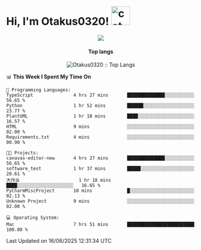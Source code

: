 <h1> Hi, I'm Otakus0320! <img src="https://media.giphy.com/media/mGcNjsfWAjY5AEZNw6/giphy.gif" width="50" alt="cat"></h1>

<p align="center"><a href="https://wakatime.com/@044d69d0-1253-4f60-96b6-5d19a0f9dde5"><img src="https://wakatime.com/badge/user/044d69d0-1253-4f60-96b6-5d19a0f9dde5.svg" /></a></p>

<h4 align="center">Top langs</h4>

<p align="center"><img src="https://github-readme-stats.vercel.app/api/top-langs/?username=Otakus0320&langs_count=10&theme=tokyonight&layout=compact&timestamp={{random_number}}" alt="Otakus0320 :: Top Langs" /></p>

<!--START_SECTION:waka-->
📊 **This Week I Spent My Time On** 

```text
💬 Programming Languages: 
TypeScript               4 hrs 27 mins       ██████████████░░░░░░░░░░░   56.65 % 
Python                   1 hr 52 mins        ██████░░░░░░░░░░░░░░░░░░░   23.77 % 
PlantUML                 1 hr 18 mins        ████░░░░░░░░░░░░░░░░░░░░░   16.57 % 
HTML                     9 mins              ░░░░░░░░░░░░░░░░░░░░░░░░░   02.00 % 
Requirements.txt         4 mins              ░░░░░░░░░░░░░░░░░░░░░░░░░   00.90 % 

🐱‍💻 Projects: 
canavas-editor-new       4 hrs 27 mins       ██████████████░░░░░░░░░░░   56.65 % 
software_test            1 hr 37 mins        █████░░░░░░░░░░░░░░░░░░░░   20.61 % 
大作业                      1 hr 18 mins        ████░░░░░░░░░░░░░░░░░░░░░   16.65 % 
PyCharmMiscProject       10 mins             █░░░░░░░░░░░░░░░░░░░░░░░░   02.13 % 
Unknown Project          9 mins              ░░░░░░░░░░░░░░░░░░░░░░░░░   02.00 % 

💻 Operating System: 
Mac                      7 hrs 51 mins       █████████████████████████   100.00 % 
```


 Last Updated on 16/06/2025 12:31:34 UTC
<!--END_SECTION:waka-->
